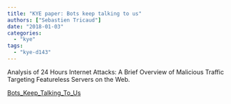 ```yaml
---
title: "KYE paper: Bots keep talking to us"
authors: ["Sebastien Tricaud"]
date: "2018-01-03"
categories: 
  - "kye"
tags: 
  - "kye-d143"
---
```


Analysis of 24 Hours Internet Attacks: A Brief Overview of Malicious Traffic Targeting Featureless Servers on the Web.

[Bots\_Keep\_Talking\_To\_Us](https://www3.honeynet.org/wp-content/uploads/2018/01/Bots_Keep_Talking_To_Us.pdf)
